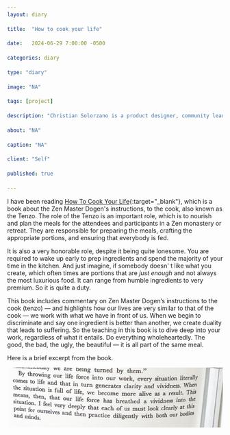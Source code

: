 ```yaml
---
layout: diary

title:  "How to cook your life"

date:   2024-06-29 7:00:00 -0500

categories: diary

type: "diary"

image: "NA"

tags: [project]

description: "Christian Solorzano is a product designer, community leader, educator, and podcast host."

about: "NA"

caption: "NA"

client: "Self"

published: true

---
```

I have been reading [How To Cook Your Life](https://terebess.hu/zen/mesterek/cook.pdf
){:target="_blank"}, which is a book about the Zen Master Dogen's instructions, to the cook, also known as the Tenzo.
The role of the Tenzo is an important role, which is to nourish and plan the meals for the attendees and 
participants in a Zen monastery or retreat. They are responsible for preparing the meals, crafting the appropriate 
portions, and ensuring that everybody is fed. 

It is also a very honorable role, despite it being quite lonesome. You are required to wake up early to prep 
ingredients and spend the majority of your time in the kitchen. And just imagine, if somebody doesn' t like what you 
create, which often times are portions that are *just enough* and not always the most luxurious food. It can range 
from humble ingredients to very premium. So it is quite a duty. 

This book includes commentary on Zen Master Dogen‘s instructions to the cook (tenzo) — and highlights how our lives 
are very similar to that of the cook — we work with what we have in front of us. When we begin to discriminate and 
say one ingredient is better than another, we create duality that leads to suffering. So the teaching in this book 
is to dive deep into your work, regardless of what it entails. Do everything wholeheartedly. The good, the bad, the 
ugly, the beautiful — it is all part of the same meal.   

Here is a brief excerpt from the book.

![Episode 57](/assets/images/diary/20240629.jpg)


